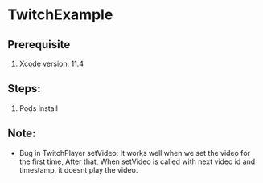 # TwitchExample

## Prerequisite
1. Xcode version: 11.4

## Steps:
1. Pods Install

## Note:

- Bug in TwitchPlayer setVideo: It works well when we set the video for the first time, After that, When setVideo is called with next video id and timestamp, it doesnt play the video. 

